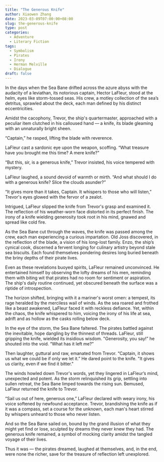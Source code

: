 ```yaml
---
title: "The Generous Knife"
author: Xiaowen Zhang
date: 2023-03-09T07:00:00+08:00
slug: the-generous-knife
type: post
categories:
  - Adventure
  - Literary Fiction
tags:
  - Symbolism
  - Pirates
  - Irony
  - Herman Melville
  - Dialogue
draft: false
---
```


In the days when the Sea Bane drifted across the azure abyss with the audacity of a leviathan, its notorious captain, Hector LaFleur, stood at the helm, eyes like storm-tossed seas. His crew, a motley collection of the sea’s detritus, sprawled about the deck, each man defined by his distinct eccentricities.

Amidst the cacophony, Trevor, the ship's quartermaster, approached with a peculiar item clutched in his calloused hand — a knife, its blade gleaming with an unnaturally bright sheen.

“Captain,” he rasped, lifting the blade with reverence.

LaFleur cast a sardonic eye upon the weapon, scoffing. “What treasure have you brought me this time? A mere knife?"

“But this, sir, is a generous knife,” Trevor insisted, his voice tempered with mystery.

LaFleur laughed, a sound devoid of warmth or mirth. “And what should I do with a generous knife? Slice the clouds asunder?”

“It gives more than it takes, Captain. It whispers to those who will listen,” Trevor's eyes glowed with the fervor of a zealot.

Intrigued, LaFleur slipped the knife from Trevor's grasp and examined it. The reflection of his weather-worn face distorted in its perfect finish. The irony of a knife wielding generosity took root in his mind, gnawed and spread like cold fire.

As the Sea Bane cut through the waves, the knife was passed among the crew, each man experiencing a curious impartation. Old Joss discovered, in the reflection of the blade, a vision of his long-lost family. Enzo, the ship’s cynical cook, discerned a fervent longing for culinary artistry beyond stale sea biscuits. Each found themselves pondering desires long buried beneath the briny depths of their pirate lives.

Even as these revelations buoyed spirits, LaFleur remained unconvinced. He entertained himself by observing the lofty dreams of his men, reminding them with biting wit that pirates had no room for sentiment or aspiration. The ship's daily routine continued, yet obscured beneath the surface was a riptide of introspection.

The horizon shifted, bringing with it a mariner's worst omen: a tempest, its rage heralded by the merciless wail of winds. As the sea roared and frothed like a beast awakened, LaFleur faced it with reckless defiance. Yet, within the chaos, the knife whispered to him, voicing the irony of his life at sea, adrift and as hollow as the casks rolling below deck.

In the eye of the storm, the Sea Bane faltered. The pirates battled against the inevitable, hope dangling by the thinnest of threads. LaFleur, still gripping the knife, wielded its insidious wisdom. "Generosity, you say!” he shouted into the void. “What has it left me?”

Then laughter, guttural and raw, emanated from Trevor. “Captain, it shows us what we could be if only we let it.” He dared point to the knife. "It gives us clarity, even if we find it bitter."

The winds howled down Trevor's words, yet they lingered in LaFleur’s mind, unexpected and potent. As the storm relinquished its grip, settling into sullen retreat, the Sea Bane limped towards the rising sun. Bemused, LaFleur returned the knife to Trevor.

“Sail us out of here, generous one,” LaFleur declared with weary irony, his voice softened by newfound acceptance. Trevor, brandishing the knife as if it was a compass, set a course for the unknown, each man's heart stirred by whispers unheard to those who never listen.

And so the Sea Bane sailed on, bound by the grand illusion of what they might yet find or lose, sculpted by dreams they never knew they had. The generous knife remained, a symbol of mocking clarity amidst the tangled voyage of their lives.

Thus it was — the pirates dreamed, laughed at themselves, and, in the end, were none the richer, save for the treasure of reflection left unexplored.